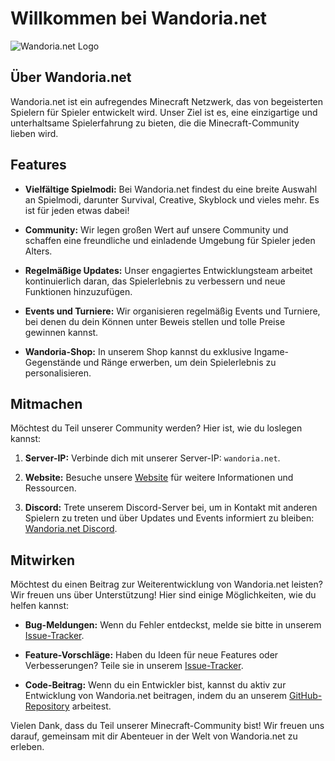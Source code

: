 # Willkommen bei Wandoria.net

![Wandoria.net Logo](https://cdn.discordapp.com/attachments/1145754728693780520/1146419947782819990/Logov2_5_1.png)

## Über Wandoria.net

Wandoria.net ist ein aufregendes Minecraft Netzwerk, das von begeisterten Spielern für Spieler entwickelt wird. Unser Ziel ist es, eine einzigartige und unterhaltsame Spielerfahrung zu bieten, die die Minecraft-Community lieben wird.

## Features

- **Vielfältige Spielmodi:** Bei Wandoria.net findest du eine breite Auswahl an Spielmodi, darunter Survival, Creative, Skyblock und vieles mehr. Es ist für jeden etwas dabei!

- **Community:** Wir legen großen Wert auf unsere Community und schaffen eine freundliche und einladende Umgebung für Spieler jeden Alters.

- **Regelmäßige Updates:** Unser engagiertes Entwicklungsteam arbeitet kontinuierlich daran, das Spielerlebnis zu verbessern und neue Funktionen hinzuzufügen.

- **Events und Turniere:** Wir organisieren regelmäßig Events und Turniere, bei denen du dein Können unter Beweis stellen und tolle Preise gewinnen kannst.

- **Wandoria-Shop:** In unserem Shop kannst du exklusive Ingame-Gegenstände und Ränge erwerben, um dein Spielerlebnis zu personalisieren.

## Mitmachen

Möchtest du Teil unserer Community werden? Hier ist, wie du loslegen kannst:

1. **Server-IP:** Verbinde dich mit unserer Server-IP: `wandoria.net`.

2. **Website:** Besuche unsere [Website](https://www.wandoria.net) für weitere Informationen und Ressourcen.

3. **Discord:** Trete unserem Discord-Server bei, um in Kontakt mit anderen Spielern zu treten und über Updates und Events informiert zu bleiben: [Wandoria.net Discord](https://discord.gg/wandoria).

## Mitwirken

Möchtest du einen Beitrag zur Weiterentwicklung von Wandoria.net leisten? Wir freuen uns über Unterstützung! Hier sind einige Möglichkeiten, wie du helfen kannst:

- **Bug-Meldungen:** Wenn du Fehler entdeckst, melde sie bitte in unserem [Issue-Tracker](https://github.com/WandoriaNet/Issue-Tracker).

- **Feature-Vorschläge:** Haben du Ideen für neue Features oder Verbesserungen? Teile sie in unserem [Issue-Tracker](https://github.com/WandoriaNet/Issue-Tracker).

- **Code-Beitrag:** Wenn du ein Entwickler bist, kannst du aktiv zur Entwicklung von Wandoria.net beitragen, indem du an unserem [GitHub-Repository](https://github.com/WandoriaNet/Wandoria) arbeitest.

Vielen Dank, dass du Teil unserer Minecraft-Community bist! Wir freuen uns darauf, gemeinsam mit dir Abenteuer in der Welt von Wandoria.net zu erleben.
